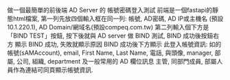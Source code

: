 做一個最簡單的前後端 AD Server 的 帳號密碼登入測試
前端是一個fastapi的靜態html檔案, 第一列先放四個輸入框在同一列: 帳號, AD密碼, AD IP或主機名 (預設10.1.220.1), AD Domain/網域名(預設compeq.com.tw)
第二列輸入個下方是「BIND TEST」按鈕, 按下後就與 AD server 做 BIND 測試, BIND 成功後按鈕右方 顯示 BIND 成功, 失敗就顯示原因
BIND 成功後下方顯示 此登入帳號資訊: 如的帳號(sAMAccount), email, First Name, Last Name, 電話, 與頭像, manager, 部屬, 公司, 組織, department 及一般常用的 AD 欄位訊息
主管, 同部門成員, 部屬人員作為連結可同頁顯示帳號資訊. 

